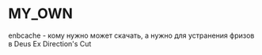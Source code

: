 # MY_OWN
enbcache - кому нужно может скачать, а нужно для устранения фризов в Deus Ex Direction's Cut
